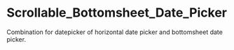# Scrollable_Bottomsheet_Date_Picker
  Combination for datepicker of horizontal date picker and bottomsheet date picker.